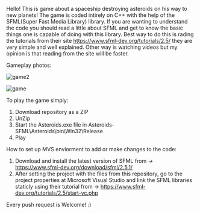 Hello! This is game about a spaceship destroying asteroids on his way to new planets! The game is coded intirely on C++ with the help of the SFML(Super Fast Media Library) library. If you are wanting to understand the code you should read a little about SFML and get to know the basic things one is capable of doing with this library. Best way to do this is rading the tutorials from their site https://www.sfml-dev.org/tutorials/2.5/ they are very simple and well explained. Other way is watching videos but my opinion is that reading from the site will be faster.

Gameplay photos:

![game2](https://github.com/EarlyBitcoiner/Asteroids-SFML/assets/97707707/b9ebd7f7-1494-45a1-995c-f24113867fe5)

![game](https://github.com/EarlyBitcoiner/Asteroids-SFML/assets/97707707/872a781a-8a7d-4315-8efe-b0c546d148f5)

To play the game simply:
 1. Download repository as a ZIP
 2. UnZip
 3. Start the Asteroids.exe file in Asteroids-SFML\Asteroids\bin\Win32\Release
 4. Play
 
How to set up MVS enviorment to add or make changes to the code:
 1. Download and install the latest version of SFML from -> https://www.sfml-dev.org/download/sfml/2.5.1/
 2. After setting the project with the files from this repository, go to the project properties at Microsoft Visual Studio and link
 the SFML libraries staticly using their tutorial from -> https://www.sfml-dev.org/tutorials/2.5/start-vc.php
 
Every push request is Welcome! :)

